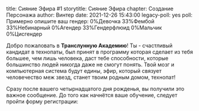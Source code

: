 title: Сияние Эфира #1
storytitle: Сияние Эфира
chapter: Создание Персонажа
author: Винтер
date: 2021-12-26 15:43:00
legacy-poll: yes
poll: Примерно опишите ваш гендер:
      0%Девочка
      33%Фембой
      33%Небинарный
      0%Агендер
      33%Гендерфлюид
      0%Мальчик
      0%Цисгендер

Добро пожаловать в **Транслунную Академию**! Ты - счастливый кандидат в технопаты, был принят в программу которая сделает из тебя большее, чем лишь человека, даст тебе способности, которые большинство людей никогда даже не смогут понять. Твой мозг и компьютерная система будут едины, эфир, который связует человечество меж звезд, станет твоим родным домом, технопат!

Сразу после вашего четырнадцатого дня рожденья, вы получили это важное сообщение. До того как начнётся ваше обучение, следует пройти форму регистрации:
